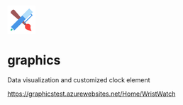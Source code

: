 ![icon](https://raw.githubusercontent.com/uid100/graphics/master/images/designtools.png)
# graphics
Data visualization and customized clock element

https://graphicstest.azurewebsites.net/Home/WristWatch

